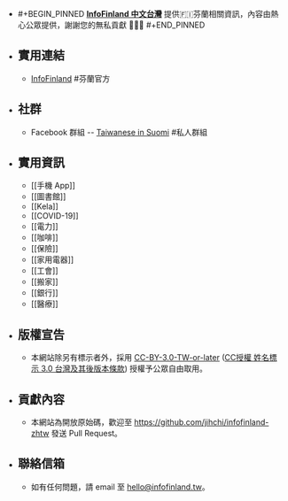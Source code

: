 - #+BEGIN_PINNED
  [**InfoFinland 中文台灣**](https://infofinland.tw) 提供🇫🇮芬蘭相關資訊，內容由熱心公眾提供，謝謝您的無私貢獻 🙇🏻‍♂️
  #+END_PINNED
- ## 實用連結
	- [InfoFinland](https://www.infofinland.fi/) #芬蘭官方
- ## 社群
	- Facebook 群組 -- [Taiwanese in Suomi](https://www.facebook.com/groups/164664310252635/) #私人群組
- ## 實用資訊
	- [[手機 App]]
	- [[圖書館]]
	- [[Kela]]
	- [[COVID-19]]
	- [[電力]]
	- [[咖啡]]
	- [[保險]]
	- [[家用電器]]
	- [[工會]]
	- [[搬家]]
	- [[銀行]]
	- [[醫療]]
- ## 版權宣告
	- 本網站除另有標示者外，採用 [CC-BY-3.0-TW-or-later](https://creativecommons.org/licenses/by/3.0/tw/) ([CC授權 姓名標示 3.0 台灣及其後版本條款](https://creativecommons.org/licenses/by/3.0/tw/legalcode)) 授權予公眾自由取用。
- ## 貢獻內容
	- 本網站為開放原始碼，歡迎至 https://github.com/jihchi/infofinland-zhtw 發送 Pull Request。
- ## 聯絡信箱
	- 如有任何問題，請 email 至 [hello@infofinland.tw](mailto:hello@infofinland.tw)。